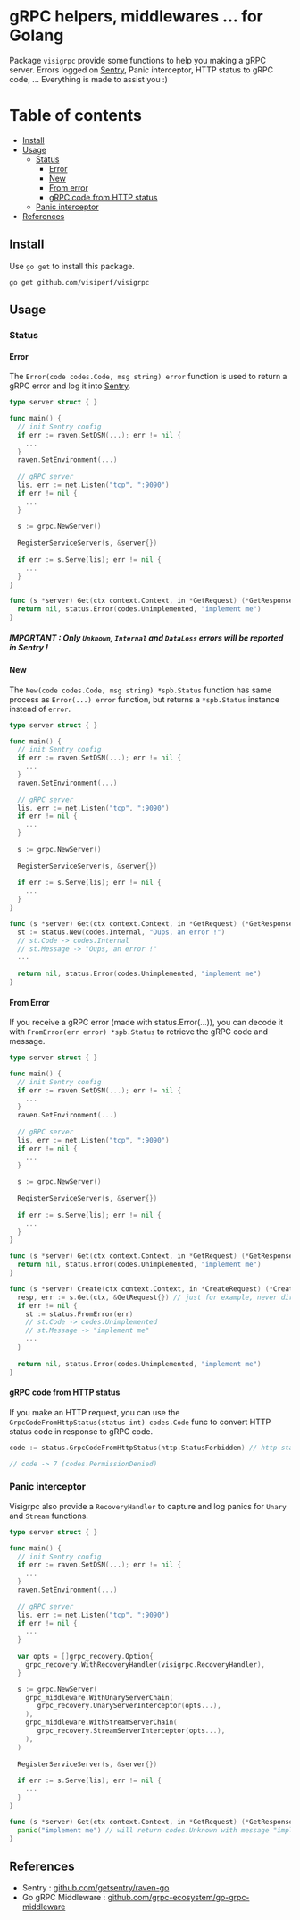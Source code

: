 # gRPC helpers, middlewares ... for Golang

Package `visigrpc` provide some functions to help you making a gRPC server. Errors logged on [Sentry](https://sentry.io), Panic interceptor, HTTP status to gRPC code, ... Everything is made to assist you :)

Table of contents
=================

  * [Install](#install)
  * [Usage](#usage)
      * [Status](#status)
        * [Error](#error)
        * [New](#new)
        * [From error](#from-error)
        * [gRPC code from HTTP status](#grpc-code-from-http-status)
    * [Panic interceptor](#panic-interceptor)
  * [References](#references)

## Install

Use `go get` to install this package.

    go get github.com/visiperf/visigrpc


## Usage

### Status

#### Error

The `Error(code codes.Code, msg string) error` function is used to return a gRPC error and log it into [Sentry](https://sentry.io).

```go
type server struct { }

func main() {
  // init Sentry config
  if err := raven.SetDSN(...); err != nil {
    ...
  }
  raven.SetEnvironment(...) 
  
  // gRPC server
  lis, err := net.Listen("tcp", ":9090")
  if err != nil {
    ...
  }
  
  s := grpc.NewServer()
  
  RegisterServiceServer(s, &server{})
  
  if err := s.Serve(lis); err != nil {
    ...
  }
}

func (s *server) Get(ctx context.Context, in *GetRequest) (*GetResponse, error) {
  return nil, status.Error(codes.Unimplemented, "implement me")
}
```

##### IMPORTANT : Only `Unknown`, `Internal` and `DataLoss` errors will be reported in Sentry !

#### New

The `New(code codes.Code, msg string) *spb.Status` function has same process as `Error(...) error` function, but returns a `*spb.Status` instance instead of `error`.

```go
type server struct { }

func main() {
  // init Sentry config
  if err := raven.SetDSN(...); err != nil {
    ...
  }
  raven.SetEnvironment(...) 
  
  // gRPC server
  lis, err := net.Listen("tcp", ":9090")
  if err != nil {
    ...
  }
  
  s := grpc.NewServer()
  
  RegisterServiceServer(s, &server{})
  
  if err := s.Serve(lis); err != nil {
    ...
  }
}

func (s *server) Get(ctx context.Context, in *GetRequest) (*GetResponse, error) {
  st := status.New(codes.Internal, "Oups, an error !")
  // st.Code -> codes.Internal
  // st.Message -> "Oups, an error !"
  ...
  
  return nil, status.Error(codes.Unimplemented, "implement me")
}
```



#### From Error

If you receive a gRPC error (made with status.Error(...)), you can decode it with `FromError(err error) *spb.Status` to retrieve the gRPC code and message.

```go
type server struct { }

func main() {
  // init Sentry config
  if err := raven.SetDSN(...); err != nil {
    ...
  }
  raven.SetEnvironment(...) 
  
  // gRPC server
  lis, err := net.Listen("tcp", ":9090")
  if err != nil {
    ...
  }
  
  s := grpc.NewServer()
  
  RegisterServiceServer(s, &server{})
  
  if err := s.Serve(lis); err != nil {
    ...
  }
}

func (s *server) Get(ctx context.Context, in *GetRequest) (*GetResponse, error) {
  return nil, status.Error(codes.Unimplemented, "implement me")
}

func (s *server) Create(ctx context.Context, in *CreateRequest) (*CreateResponse, error) {
  resp, err := s.Get(ctx, &GetRequest{}) // just for example, never directly call self functions with `s *server` !
  if err != nil {
    st := status.FromError(err)
    // st.Code -> codes.Unimplemented
    // st.Message -> "implement me"
    ...
  }
  
  return nil, status.Error(codes.Unimplemented, "implement me")
}
```

#### gRPC code from HTTP status

If you make an HTTP request, you can use the `GrpcCodeFromHttpStatus(status int) codes.Code` func to convert HTTP status code in response to gRPC code.

```go
code := status.GrpcCodeFromHttpStatus(http.StatusForbidden) // http status -> 403 (Forbidden)

// code -> 7 (codes.PermissionDenied)
```

### Panic interceptor

Visigrpc also provide a `RecoveryHandler` to capture and log panics for `Unary` and `Stream` functions.

```go
type server struct { }

func main() {
  // init Sentry config
  if err := raven.SetDSN(...); err != nil {
    ...
  }
  raven.SetEnvironment(...) 
  
  // gRPC server
  lis, err := net.Listen("tcp", ":9090")
  if err != nil {
    ...
  }
  
  var opts = []grpc_recovery.Option{
    grpc_recovery.WithRecoveryHandler(visigrpc.RecoveryHandler),
  }

  s := grpc.NewServer(
    grpc_middleware.WithUnaryServerChain(
       grpc_recovery.UnaryServerInterceptor(opts...),
    ),
    grpc_middleware.WithStreamServerChain(
       grpc_recovery.StreamServerInterceptor(opts...),
    ),
  )
  
  RegisterServiceServer(s, &server{})
  
  if err := s.Serve(lis); err != nil {
    ...
  }
}

func (s *server) Get(ctx context.Context, in *GetRequest) (*GetResponse, error) {
  panic("implement me") // will return codes.Unknown with message "implement me" and log error on Sentry
}
```



## References

* Sentry : [github.com/getsentry/raven-go](https://github.com/getsentry/raven-go)
* Go gRPC Middleware : [github.com/grpc-ecosystem/go-grpc-middleware](https://github.com/grpc-ecosystem/go-grpc-middleware)


